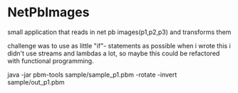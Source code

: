 
# NetPbImages
small application that reads in net pb images(p1,p2,p3) and transforms them

challenge was to use as little "if"- statements as possible
when i wrote this i didn't use streams and lambdas a lot, so maybe this could be refactored with functional programming.

java -jar pbm-tools sample/sample_p1.pbm -rotate -invert sample/out_p1.pbm
